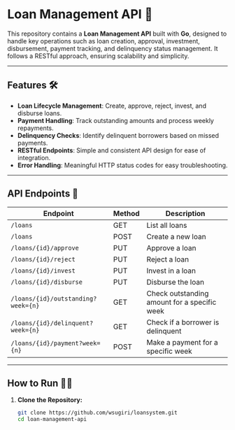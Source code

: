 # Loan Management API 🚀

This repository contains a **Loan Management API** built with **Go**, designed to handle key operations such as loan creation, approval, investment, disbursement, payment tracking, and delinquency status management. It follows a RESTful approach, ensuring scalability and simplicity.

---

## Features 🛠️

- **Loan Lifecycle Management**: Create, approve, reject, invest, and disburse loans.  
- **Payment Handling**: Track outstanding amounts and process weekly repayments.  
- **Delinquency Checks**: Identify delinquent borrowers based on missed payments.  
- **RESTful Endpoints**: Simple and consistent API design for ease of integration.  
- **Error Handling**: Meaningful HTTP status codes for easy troubleshooting.

---

## API Endpoints 📡

| Endpoint                               | Method | Description                                      |
|----------------------------------------|--------|--------------------------------------------------|
| `/loans`                               | GET    | List all loans                                   |
| `/loans`                               | POST   | Create a new loan                                |
| `/loans/{id}/approve`                  | PUT    | Approve a loan                                   |
| `/loans/{id}/reject`                   | PUT    | Reject a loan                                    |
| `/loans/{id}/invest`                   | PUT    | Invest in a loan                                 |
| `/loans/{id}/disburse`                 | PUT    | Disburse the loan                                |
| `/loans/{id}/outstanding?week={n}`     | GET    | Check outstanding amount for a specific week     |
| `/loans/{id}/delinquent?week={n}`      | GET    | Check if a borrower is delinquent                |
| `/loans/{id}/payment?week={n}`         | POST   | Make a payment for a specific week               |

---

## How to Run 🏃‍♂️

1. **Clone the Repository:**
   ```bash
   git clone https://github.com/wsugiri/loansystem.git
   cd loan-management-api
